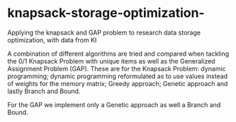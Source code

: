 # knapsack-storage-optimization-
Applying the knapsack and GAP problem to research data storage optimization, with data from KI

A combination of different algorithms are tried and compared when tackling the 0/1 Knapsack Problem  with unique items as well as the Generalized Assignment Problem (GAP). These are for the Knapsack Problem: dynamic programming; dynamic programming reformulated as to use values instead of weights for the memory matrix; Greedy approach; Genetic approach and lastly Branch and Bound. 

For the GAP we implement only a Genetic approach as well a Branch and Bound.